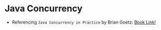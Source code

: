 # Java Concurrency
- Referencing `Java Concurrency in Practice` by Brian Goetz: [Book Link!](https://www.amazon.com/Java-Concurrency-Practice-Brian-Goetz/dp/0321349601)

